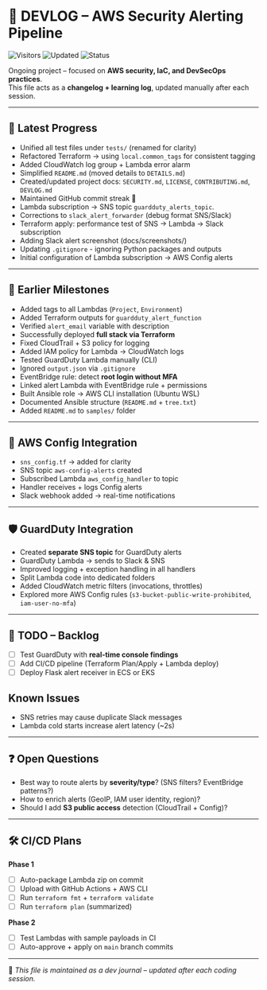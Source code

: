 # 📓 DEVLOG – AWS Security Alerting Pipeline
![Visitors](https://visitor-badge.laobi.icu/badge?page_id=cloudcr0w.security-alerting-pipeline)
![Updated](https://img.shields.io/badge/last_update-Sep%202025-blue)
![Status](https://img.shields.io/badge/project-learning-informational)

Ongoing project – focused on **AWS security, IaC, and DevSecOps practices**.  
This file acts as a **changelog + learning log**, updated manually after each session.

---

## 🚀 Latest Progress
- Unified all test files under `tests/` (renamed for clarity)
- Refactored Terraform → using `local.common_tags` for consistent tagging
- Added CloudWatch log group + Lambda error alarm
- Simplified `README.md` (moved details to `DETAILS.md`)
- Created/updated project docs: `SECURITY.md`, `LICENSE`, `CONTRIBUTING.md`, `DEVLOG.md`
- Maintained GitHub commit streak 💪
- Lambda subscription → SNS topic `guardduty_alerts_topic`.
- Corrections to `slack_alert_forwarder` (debug format SNS/Slack)
- Terraform apply: performance test of SNS → Lambda → Slack subscription
- Adding Slack alert screenshot (docs/screenshots/)
- Updating `.gitignore` - ignoring Python packages and outputs
- Initial configuration of Lambda subscription → AWS Config alerts

---

## 📅 Earlier Milestones
- Added tags to all Lambdas (`Project`, `Environment`)
- Added Terraform outputs for `guardduty_alert_function`
- Verified `alert_email` variable with description
- Successfully deployed **full stack via Terraform**
- Fixed CloudTrail + S3 policy for logging
- Added IAM policy for Lambda → CloudWatch logs
- Tested GuardDuty Lambda manually (CLI)
- Ignored `output.json` via `.gitignore`
- EventBridge rule: detect **root login without MFA**
- Linked alert Lambda with EventBridge rule + permissions
- Built Ansible role → AWS CLI installation (Ubuntu WSL)
- Documented Ansible structure (`README.md` + `tree.txt`)
- Added `README.md` to `samples/` folder

---

## 🔔 AWS Config Integration
- `sns_config.tf` → added for clarity
- SNS topic `aws-config-alerts` created
- Subscribed Lambda `aws_config_handler` to topic
- Handler receives + logs Config alerts
- Slack webhook added → real-time notifications

---

## 🛡️ GuardDuty Integration
- Created **separate SNS topic** for GuardDuty alerts
- GuardDuty Lambda → sends to Slack & SNS
- Improved logging + exception handling in all handlers
- Split Lambda code into dedicated folders
- Added CloudWatch metric filters (invocations, throttles)
- Explored more AWS Config rules (`s3-bucket-public-write-prohibited`, `iam-user-no-mfa`)

---

## 📌 TODO – Backlog
- [ ] Test GuardDuty with **real-time console findings**
- [ ] Add CI/CD pipeline (Terraform Plan/Apply + Lambda deploy)
- [ ] Deploy Flask alert receiver in ECS or EKS

## Known Issues
- SNS retries may cause duplicate Slack messages  
- Lambda cold starts increase alert latency (~2s)  

---

## ❓ Open Questions
- Best way to route alerts by **severity/type**? (SNS filters? EventBridge patterns?)
- How to enrich alerts (GeoIP, IAM user identity, region)?
- Should I add **S3 public access** detection (CloudTrail + Config)?

---

## 🛠️ CI/CD Plans

**Phase 1**
- [ ] Auto-package Lambda zip on commit  
- [ ] Upload with GitHub Actions + AWS CLI  
- [ ] Run `terraform fmt` + `terraform validate`  
- [ ] Run `terraform plan` (summarized)  

**Phase 2**
- [ ] Test Lambdas with sample payloads in CI  
- [ ] Auto-approve + apply on `main` branch commits  

---

📌 *This file is maintained as a dev journal – updated after each coding session.*
